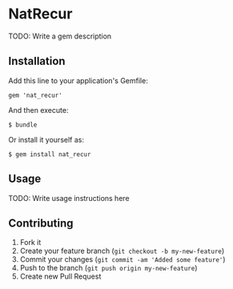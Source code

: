 # NatRecur

TODO: Write a gem description

## Installation

Add this line to your application's Gemfile:

    gem 'nat_recur'

And then execute:

    $ bundle

Or install it yourself as:

    $ gem install nat_recur

## Usage

TODO: Write usage instructions here

## Contributing

1. Fork it
2. Create your feature branch (`git checkout -b my-new-feature`)
3. Commit your changes (`git commit -am 'Added some feature'`)
4. Push to the branch (`git push origin my-new-feature`)
5. Create new Pull Request
